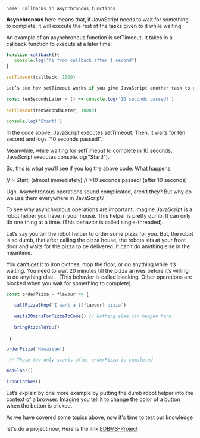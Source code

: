 ```ngMeta
name: Callbacks in asynchronous functions
```

**Asynchronous** here means that, if JavaScript needs to wait for something to complete, it will execute the rest of the tasks given to it while waiting.

An example of an asynchronous function is setTimeout. It takes in a callback function to execute at a later time:

```javascript
function callback(){
   console.log("hi from callback after 1 second")
}
 
setTimeout(callback, 1000)
 
Let’s see how setTimeout works if you give JavaScript another task to complete:
 
const tenSecondsLater = () => console.log('10 seconds passed!')
 
setTimeout(tenSecondsLater, 10000)

console.log('Start!')
```

In the code above, JavaScript executes setTimeout. Then, it waits for ten second and logs “10 seconds passed!”.

Meanwhile, while waiting for setTimeout to complete in 10 seconds, JavaScript executes console.log("Start!").

So, this is what you’ll see if you log the above code:
What happens:

// > Start! (almost immediately)
// >10 seconds passed! (after 10 seconds)

Ugh. Asynchronous operations sound complicated, aren’t they? But why do we use them everywhere in JavaScript?

To see why asynchronous operations are important, imagine JavaScript is a robot helper you have in your house. This helper is pretty dumb. It can only do one thing at a time. (This behavior is called single-threaded).

Let’s say you tell the robot helper to order some pizza for you. But, the robot is so dumb, that after calling the pizza house, the robots sits at your front door and waits for the pizza to be delivered. It can’t do anything else in the meantime.

You can’t get it to iron clothes, mop the floor, or do anything while it’s waiting. You need to wait 20 minutes till the pizza arrives before it’s willing to do anything else…
(This behavior is called blocking. Other operations are blocked when you wait for something to complete).

```javascript
const orderPizza = flavour => {
   
   callPizzaShop(`I want a ${flavour} pizza`)
   
   waits20minsForPizzaToCome() // Nothing else can happen here
   
   bringPizzaToYou()
 
 }

orderPizza('Hawaiian')

 // These two only starts after orderPizza is completed

mopFloor()

ironClothes()
```
Let’s explain by one more example by putting the dumb robot helper into the context of a browser. Imagine you tell it to change the color of a button when the button is clicked.

As we have covered some topics above, now it's time to test our knowledge

let's do a project now, Here is the link [EDBMS-Project](https://www.merakilearn.org/course/289/exercise/7683)